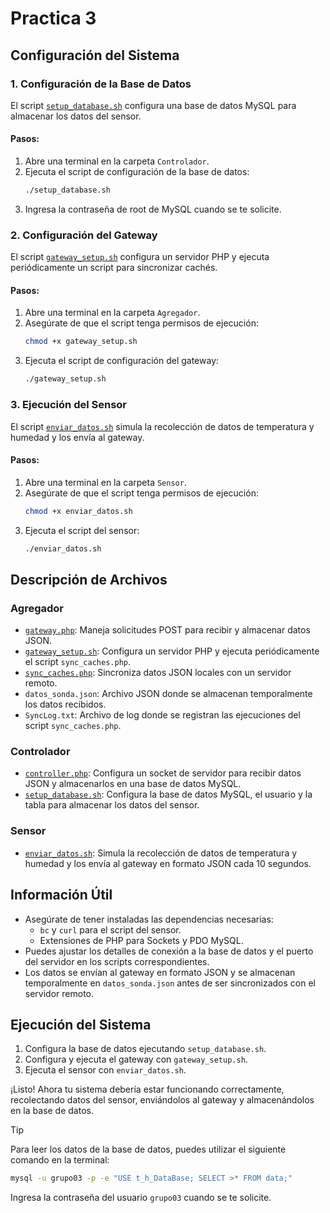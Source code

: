 # Practica 3

## Configuración del Sistema

### 1. Configuración de la Base de Datos

El script [`setup_database.sh`](Controlador/setup_database.sh) configura una base de datos MySQL para almacenar los datos del sensor.

#### Pasos:

1. Abre una terminal en la carpeta `Controlador`.
2. Ejecuta el script de configuración de la base de datos:
   ```sh
   ./setup_database.sh
   ```
3. Ingresa la contraseña de root de MySQL cuando se te solicite.

### 2. Configuración del Gateway

El script [`gateway_setup.sh`](Agregador/gateway_setup.sh) configura un servidor PHP y ejecuta periódicamente un script para sincronizar cachés.

#### Pasos:

1. Abre una terminal en la carpeta `Agregador`.
2. Asegúrate de que el script tenga permisos de ejecución:
   ```sh
   chmod +x gateway_setup.sh
   ```
3. Ejecuta el script de configuración del gateway:
   ```sh
   ./gateway_setup.sh
   ```

### 3. Ejecución del Sensor

El script [`enviar_datos.sh`](Sensor/enviar_datos.sh) simula la recolección de datos de temperatura y humedad y los envía al gateway.

#### Pasos:

1. Abre una terminal en la carpeta `Sensor`.
2. Asegúrate de que el script tenga permisos de ejecución:
   ```sh
   chmod +x enviar_datos.sh
   ```
3. Ejecuta el script del sensor:
   ```sh
   ./enviar_datos.sh
   ```

## Descripción de Archivos

### Agregador

- [`gateway.php`](Agregador/gateway.php): Maneja solicitudes POST para recibir y almacenar datos JSON.
- [`gateway_setup.sh`](Agregador/gateway_setup.sh): Configura un servidor PHP y ejecuta periódicamente el script `sync_caches.php`.
- [`sync_caches.php`](Agregador/sync_caches.php): Sincroniza datos JSON locales con un servidor remoto.
- `datos_sonda.json`: Archivo JSON donde se almacenan temporalmente los datos recibidos.
- `SyncLog.txt`: Archivo de log donde se registran las ejecuciones del script `sync_caches.php`.

### Controlador

- [`controller.php`](Controlador/controller.php): Configura un socket de servidor para recibir datos JSON y almacenarlos en una base de datos MySQL.
- [`setup_database.sh`](Controlador/setup_database.sh): Configura la base de datos MySQL, el usuario y la tabla para almacenar los datos del sensor.

### Sensor

- [`enviar_datos.sh`](Sensor/enviar_datos.sh): Simula la recolección de datos de temperatura y humedad y los envía al gateway en formato JSON cada 10 segundos.

## Información Útil

- Asegúrate de tener instaladas las dependencias necesarias:
  - `bc` y `curl` para el script del sensor.
  - Extensiones de PHP para Sockets y PDO MySQL.
- Puedes ajustar los detalles de conexión a la base de datos y el puerto del servidor en los scripts correspondientes.
- Los datos se envían al gateway en formato JSON y se almacenan temporalmente en `datos_sonda.json` antes de ser sincronizados con el servidor remoto.

## Ejecución del Sistema

1. Configura la base de datos ejecutando `setup_database.sh`.
2. Configura y ejecuta el gateway con `gateway_setup.sh`.
3. Ejecuta el sensor con `enviar_datos.sh`.

¡Listo! Ahora tu sistema debería estar funcionando correctamente, recolectando datos del sensor, enviándolos al gateway y almacenándolos en la base de datos.

> [!TIP]
>
> Para leer los datos de la base de datos, puedes utilizar el siguiente comando en la terminal:
>
> ```sh
> mysql -u grupo03 -p -e "USE t_h_DataBase; SELECT >* FROM data;"
> ```
>
> Ingresa la contraseña del usuario `grupo03` cuando se te solicite.

